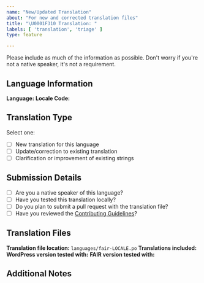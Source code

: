 ```yaml
---
name: "New/Updated Translation"
about: "For new and corrected translation files"
title: "\U0001F310 Translation: "
labels: [ 'translation', 'triage' ]
type: feature

---
```


Please include as much of the information as possible. Don't worry if you're not a native speaker, it's not a requirement.

## Language Information

**Language:** <!-- e.g., Spanish, French, German -->
**Locale Code:** <!-- e.g., es_ES, fr_FR, de_DE -->

## Translation Type

Select one:
* [ ] New translation for this language
* [ ] Update/correction to existing translation
* [ ] Clarification or improvement of existing strings

## Submission Details

* [ ] Are you a native speaker of this language?
* [ ] Have you tested this translation locally?
* [ ] Do you plan to submit a pull request with the translation file?
* [ ] Have you reviewed the [Contributing Guidelines](../CONTRIBUTING.md)?

## Translation Files

**Translation file location:** `languages/fair-LOCALE.po`
**Translations included:** <!-- e.g., "All strings", "Missing strings only", "Specific areas: admin, frontend" -->
**WordPress version tested with:** <!-- e.g., WordPress 6.4, 6.5 -->
**FAIR version tested with:** <!-- e.g., FAIR 0.4.0, 1.0, 1.1, main -->

## Additional Notes

<!-- Any context about the translation, quality notes, or questions: -->
